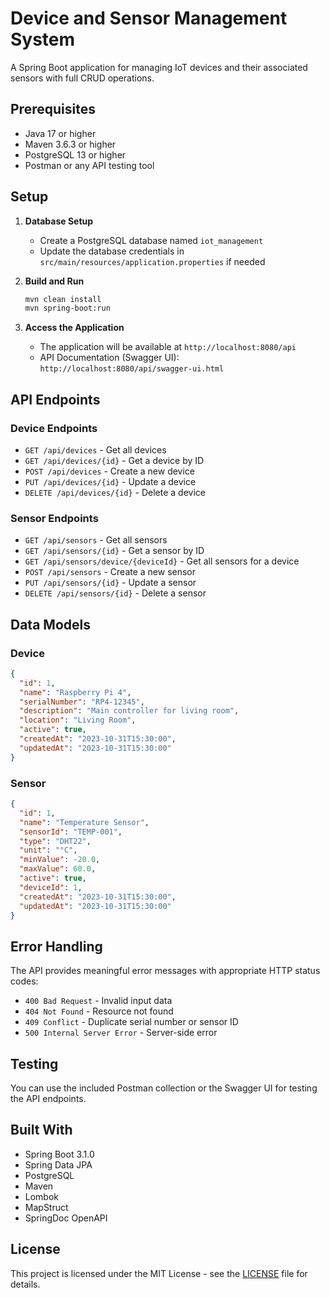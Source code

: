 # Device and Sensor Management System

A Spring Boot application for managing IoT devices and their associated sensors with full CRUD operations.

## Prerequisites

- Java 17 or higher
- Maven 3.6.3 or higher
- PostgreSQL 13 or higher
- Postman or any API testing tool

## Setup

1. **Database Setup**
   - Create a PostgreSQL database named `iot_management`
   - Update the database credentials in `src/main/resources/application.properties` if needed

2. **Build and Run**
   ```bash
   mvn clean install
   mvn spring-boot:run
   ```

3. **Access the Application**
   - The application will be available at `http://localhost:8080/api`
   - API Documentation (Swagger UI): `http://localhost:8080/api/swagger-ui.html`

## API Endpoints

### Device Endpoints

- `GET /api/devices` - Get all devices
- `GET /api/devices/{id}` - Get a device by ID
- `POST /api/devices` - Create a new device
- `PUT /api/devices/{id}` - Update a device
- `DELETE /api/devices/{id}` - Delete a device

### Sensor Endpoints

- `GET /api/sensors` - Get all sensors
- `GET /api/sensors/{id}` - Get a sensor by ID
- `GET /api/sensors/device/{deviceId}` - Get all sensors for a device
- `POST /api/sensors` - Create a new sensor
- `PUT /api/sensors/{id}` - Update a sensor
- `DELETE /api/sensors/{id}` - Delete a sensor

## Data Models

### Device
```json
{
  "id": 1,
  "name": "Raspberry Pi 4",
  "serialNumber": "RP4-12345",
  "description": "Main controller for living room",
  "location": "Living Room",
  "active": true,
  "createdAt": "2023-10-31T15:30:00",
  "updatedAt": "2023-10-31T15:30:00"
}
```

### Sensor
```json
{
  "id": 1,
  "name": "Temperature Sensor",
  "sensorId": "TEMP-001",
  "type": "DHT22",
  "unit": "°C",
  "minValue": -20.0,
  "maxValue": 60.0,
  "active": true,
  "deviceId": 1,
  "createdAt": "2023-10-31T15:30:00",
  "updatedAt": "2023-10-31T15:30:00"
}
```

## Error Handling

The API provides meaningful error messages with appropriate HTTP status codes:

- `400 Bad Request` - Invalid input data
- `404 Not Found` - Resource not found
- `409 Conflict` - Duplicate serial number or sensor ID
- `500 Internal Server Error` - Server-side error

## Testing

You can use the included Postman collection or the Swagger UI for testing the API endpoints.

## Built With

- Spring Boot 3.1.0
- Spring Data JPA
- PostgreSQL
- Maven
- Lombok
- MapStruct
- SpringDoc OpenAPI

## License

This project is licensed under the MIT License - see the [LICENSE](LICENSE) file for details.
